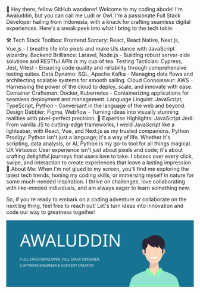 👋 Hey there, fellow GitHub wanderer! Welcome to my coding abode! I'm Awaluddin, but you can call me Ludi or Owl. I'm a passionate Full Stack Developer hailing from Indonesia, with a knack for crafting seamless digital experiences. Here's a sneak peek into what I bring to the tech table:

🛠️ Tech Stack Toolbox:
Frontend Sorcery: React, React Native, Next.js, Vue.js - I breathe life into pixels and make UIs dance with JavaScript wizardry.
Backend Brilliance: Laravel, Node.js - Building robust server-side solutions and RESTful APIs is my cup of tea.
Testing Tactician: Cypress, Jest, Vitest - Ensuring code quality and reliability through comprehensive testing suites.
Data Dynamo: SQL, Apache Kafka - Managing data flows and architecting scalable systems for smooth sailing.
Cloud Connoisseur: AWS - Harnessing the power of the cloud to deploy, scale, and innovate with ease.
Container Craftsman: Docker, Kubernetes - Containerizing applications for seamless deployment and management.
Language Linguist: JavaScript, TypeScript, Python - Conversant in the language of the web and beyond.
Design Dabbler: Figma, Webflow - Turning ideas into visually stunning realities with pixel-perfect precision.
💼 Expertise Highlights:
JavaScript Jedi: From vanilla JS to cutting-edge frameworks, I wield JavaScript like a lightsaber, with React, Vue, and Next.js as my trusted companions.
Python Prodigy: Python isn't just a language; it's a way of life. Whether it's scripting, data analysis, or AI, Python is my go-to tool for all things magical.
UX Virtuoso: User experience isn't just about pixels and code; it's about crafting delightful journeys that users love to take. I obsess over every click, swipe, and interaction to create experiences that leave a lasting impression.
🚀 About Me:
When I'm not glued to my screen, you'll find me exploring the latest tech trends, honing my coding skills, or immersing myself in nature for some much-needed inspiration. I thrive on challenges, love collaborating with like-minded individuals, and am always eager to learn something new.

So, if you're ready to embark on a coding adventure or collaborate on the next big thing, feel free to reach out! Let's turn ideas into innovation and code our way to greatness together!

![alt text](https://github.com/Awaluddin0001/Awaluddin0001/blob/main/github-banner-profile.svg)

